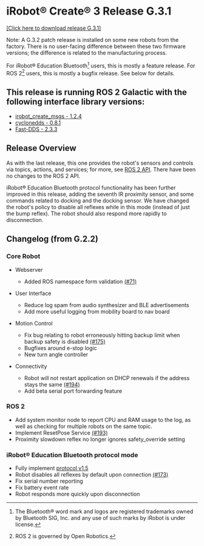 # iRobot® Create® 3 Release G.3.1
[[Click here to download release G.3.1]](https://edu.irobot.com/create3/firmware/G.3.1)

Note: A G.3.2 patch release is installed on some new robots from the factory.
There is no user-facing difference between these two firmware versions; the difference is related to the manufacturing process.

For iRobot® Education Bluetooth[^1] users, this is mostly a feature release.
For ROS 2[^2] users, this is mostly a bugfix release.
See below for details.


## This release is running ROS 2 Galactic with the following interface library versions:

- [irobot_create_msgs - 1.2.4](https://github.com/iRobotEducation/irobot_create_msgs/tree/1.2.4)
- [cyclonedds - 0.8.1](https://github.com/eclipse-cyclonedds/cyclonedds/tree/0.8.1)
- [Fast-DDS - 2.3.3](https://github.com/eProsima/Fast-DDS/tree/2.3.3)

## Release Overview
As with the last release, this one provides the robot's sensors and controls via topics, actions, and services; for more, see [ROS 2 API](../../api/ros2/).
There have been no changes to the ROS 2 API.

iRobot® Education Bluetooth protocol functionality has been further improved in this release, adding the seventh IR proximity sensor, and some commands related to docking and the docking sensor.
We have changed the robot's policy to disable all reflexes while in this mode (instead of just the bump reflex).
The robot should also respond more rapidly to disconnection.

## Changelog (from G.2.2)
### Core Robot
* Webserver
    * Added ROS namespace form validation [(#71)](https://github.com/iRobotEducation/create3_docs/issues/71)

* User Interface
    * Reduce log spam from audio synthesizer and BLE advertisements
    * Add more useful logging from mobility board to nav board

* Motion Control
    * Fix bug relating to robot erroneously hitting backup limit when backup safety is disabled [(#175)](https://github.com/iRobotEducation/create3_docs/issues/175)
    * Bugfixes around e-stop logic
    * New turn angle controller

* Connectivity
    * Robot will not restart application on DHCP renewals if the address stays the same [(#194)](https://github.com/iRobotEducation/create3_docs/issues/194)
    * Add beta serial port forwarding feature

### ROS 2
* Add system monitor node to report CPU and RAM usage to the log, as well as checking for multiple robots on the same topic.
* Implement ResetPose Service [(#193)](https://github.com/iRobotEducation/create3_docs/issues/193)
* Proximity slowdown reflex no longer ignores safety_override setting

### iRobot® Education Bluetooth protocol mode
* Fully implement [protocol v1.5](https://github.com/iRobotEducation/root-robot-ble-protocol)
* Robot disables all reflexes by default upon connection [(#173)](https://github.com/iRobotEducation/create3_docs/issues/173)
* Fix serial number reporting
* Fix battery event rate
* Robot responds more quickly upon disconnection

[^1]: The Bluetooth® word mark and logos are registered trademarks owned by Bluetooth SIG, Inc. and any use of such marks by iRobot is under license.
[^2]: ROS 2 is governed by Open Robotics.
[^3]: All other trademarks mentioned are the property of their respective owners.